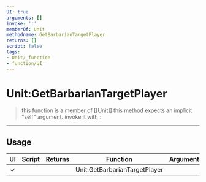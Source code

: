 ```yaml
---
UI: true
arguments: []
invoke: ':'
memberOf: Unit
methodname: GetBarbarianTargetPlayer
returns: []
script: false
tags:
- Unit/_function
- function/UI
---
```

# Unit:GetBarbarianTargetPlayer
> this function is a member of [[Unit]]
> this method expects an implicit "self" argument. invoke it with `:`
-----
## Usage
|  UI | Script | Returns | Function | Arguments |
|:---:|:------:|-------:|:--------:|:---------|
|✓| ||Unit:GetBarbarianTargetPlayer||
